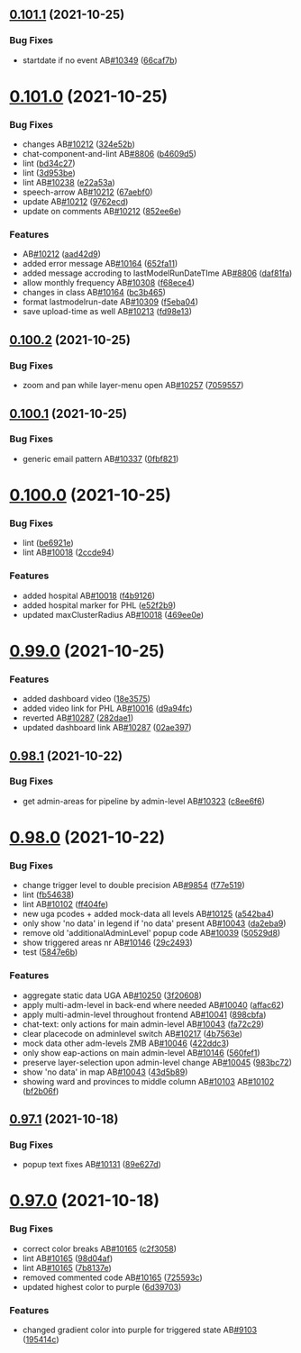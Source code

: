 ## [0.101.1](https://github.com/rodekruis/IBF-system/compare/v0.101.0...v0.101.1) (2021-10-25)


### Bug Fixes

* startdate if no event AB[#10349](https://github.com/rodekruis/IBF-system/issues/10349) ([66caf7b](https://github.com/rodekruis/IBF-system/commit/66caf7b40c2b688b04b051d8fdd1d7291b624495))



# [0.101.0](https://github.com/rodekruis/IBF-system/compare/v0.100.2...v0.101.0) (2021-10-25)


### Bug Fixes

* changes AB[#10212](https://github.com/rodekruis/IBF-system/issues/10212) ([324e52b](https://github.com/rodekruis/IBF-system/commit/324e52b65c0d1c20c4cf6d9e07feebfdaa3a424a))
* chat-component-and-lint  AB[#8806](https://github.com/rodekruis/IBF-system/issues/8806) ([b4609d5](https://github.com/rodekruis/IBF-system/commit/b4609d576e25a4a497fec55e9a39270ee3fca1bd))
* lint ([bd34c27](https://github.com/rodekruis/IBF-system/commit/bd34c27730563dbe6b057421dda3505636d239aa))
* lint ([3d953be](https://github.com/rodekruis/IBF-system/commit/3d953bebe15da14d9bb05766cc7e820eb2f6c1fa))
* lint AB[#10238](https://github.com/rodekruis/IBF-system/issues/10238) ([e22a53a](https://github.com/rodekruis/IBF-system/commit/e22a53a921cce3303fe29bb225496d1eee2401ab))
* speech-arrow AB[#10212](https://github.com/rodekruis/IBF-system/issues/10212) ([67aebf0](https://github.com/rodekruis/IBF-system/commit/67aebf051c78fce007c9dd24d0275435e01336e6))
* update AB[#10212](https://github.com/rodekruis/IBF-system/issues/10212) ([9762ecd](https://github.com/rodekruis/IBF-system/commit/9762ecd95b4ea8e90fd7acf1420b45434696d919))
* update on comments AB[#10212](https://github.com/rodekruis/IBF-system/issues/10212) ([852ee6e](https://github.com/rodekruis/IBF-system/commit/852ee6e3144fb215d7bb3423ee7197ff5fe2c4aa))


### Features

* AB[#10212](https://github.com/rodekruis/IBF-system/issues/10212) ([aad42d9](https://github.com/rodekruis/IBF-system/commit/aad42d9ccb43b8508b75272e36f95a448d1209a8))
* added error message AB[#10164](https://github.com/rodekruis/IBF-system/issues/10164) ([652fa11](https://github.com/rodekruis/IBF-system/commit/652fa11890dd709d91eb235c8e2da3b97d78b296))
* added message accroding to lastModelRunDateTIme AB[#8806](https://github.com/rodekruis/IBF-system/issues/8806) ([daf81fa](https://github.com/rodekruis/IBF-system/commit/daf81fa16ca18f4a483e98cf7b1ce13ef7639b0f))
* allow monthly frequency AB[#10308](https://github.com/rodekruis/IBF-system/issues/10308) ([f68ece4](https://github.com/rodekruis/IBF-system/commit/f68ece44efbd716e40df872e713d06a0d8eaa7ac))
* changes in class AB[#10164](https://github.com/rodekruis/IBF-system/issues/10164) ([bc3b465](https://github.com/rodekruis/IBF-system/commit/bc3b4650e3896567d1f0f7f10d000d7621c71ddc))
* format lastmodelrun-date AB[#10309](https://github.com/rodekruis/IBF-system/issues/10309) ([f5eba04](https://github.com/rodekruis/IBF-system/commit/f5eba041ce28c7bd1671c4947c75bc3c02736e50))
* save upload-time as well AB[#10213](https://github.com/rodekruis/IBF-system/issues/10213) ([fd98e13](https://github.com/rodekruis/IBF-system/commit/fd98e13f87575e7f47c6627376c86a475f2a1e3b))



## [0.100.2](https://github.com/rodekruis/IBF-system/compare/v0.100.1...v0.100.2) (2021-10-25)


### Bug Fixes

* zoom and pan while layer-menu open AB[#10257](https://github.com/rodekruis/IBF-system/issues/10257) ([7059557](https://github.com/rodekruis/IBF-system/commit/705955784b656b46ec1bb7a3c7d49babba75cf88))



## [0.100.1](https://github.com/rodekruis/IBF-system/compare/v0.100.0...v0.100.1) (2021-10-25)


### Bug Fixes

* generic email pattern AB[#10337](https://github.com/rodekruis/IBF-system/issues/10337) ([0fbf821](https://github.com/rodekruis/IBF-system/commit/0fbf821b08a9c441ad3929c187606549c698330a))



# [0.100.0](https://github.com/rodekruis/IBF-system/compare/v0.99.0...v0.100.0) (2021-10-25)


### Bug Fixes

* lint ([be6921e](https://github.com/rodekruis/IBF-system/commit/be6921e4b7b7c8459dd9bbc24e137a35fb030de1))
* lint AB[#10018](https://github.com/rodekruis/IBF-system/issues/10018) ([2ccde94](https://github.com/rodekruis/IBF-system/commit/2ccde9495c9613ee59a5a258a2c289dcb1e910c9))


### Features

* added hospital AB[#10018](https://github.com/rodekruis/IBF-system/issues/10018) ([f4b9126](https://github.com/rodekruis/IBF-system/commit/f4b9126441f5cec7dffbe85d7fc5d1de90ce07b5))
* added hospital marker for PHL ([e52f2b9](https://github.com/rodekruis/IBF-system/commit/e52f2b98c2e03b131a2b1dd5845558927f013896))
* updated maxClusterRadius AB[#10018](https://github.com/rodekruis/IBF-system/issues/10018) ([469ee0e](https://github.com/rodekruis/IBF-system/commit/469ee0e084f81ae7ee2233512e4c74c0704bed3b))



# [0.99.0](https://github.com/rodekruis/IBF-system/compare/v0.98.1...v0.99.0) (2021-10-25)


### Features

* added dashboard video ([18e3575](https://github.com/rodekruis/IBF-system/commit/18e3575686b602167f4f374a643266e86f7451fd))
* added video link for PHL AB[#10016](https://github.com/rodekruis/IBF-system/issues/10016) ([d9a94fc](https://github.com/rodekruis/IBF-system/commit/d9a94fcb406273cc01a51869c145f2e571af42c1))
* reverted AB[#10287](https://github.com/rodekruis/IBF-system/issues/10287) ([282dae1](https://github.com/rodekruis/IBF-system/commit/282dae18b849f290ff6068cc358d4b5ef9d3d7ec))
* updated dashboard link AB[#10287](https://github.com/rodekruis/IBF-system/issues/10287) ([02ae397](https://github.com/rodekruis/IBF-system/commit/02ae397232749b9c7e442e70670fcec87aa5342e))



## [0.98.1](https://github.com/rodekruis/IBF-system/compare/v0.98.0...v0.98.1) (2021-10-22)


### Bug Fixes

* get admin-areas for pipeline by admin-level AB[#10323](https://github.com/rodekruis/IBF-system/issues/10323) ([c8ee6f6](https://github.com/rodekruis/IBF-system/commit/c8ee6f69ee9ac70aa18da27e88910aa7b629624b))



# [0.98.0](https://github.com/rodekruis/IBF-system/compare/v0.97.1...v0.98.0) (2021-10-22)


### Bug Fixes

* change trigger level to double precision AB[#9854](https://github.com/rodekruis/IBF-system/issues/9854) ([f77e519](https://github.com/rodekruis/IBF-system/commit/f77e5196c58a632b77753ff9e6d04c3198bc5c8b))
* lint ([fb54638](https://github.com/rodekruis/IBF-system/commit/fb54638feac45f7d8fe218576bfb34a85ec75a21))
* lint AB[#10102](https://github.com/rodekruis/IBF-system/issues/10102) ([ff404fe](https://github.com/rodekruis/IBF-system/commit/ff404fe61c8c73310e1a4686ac16016089863569))
* new uga pcodes + added mock-data all levels AB[#10125](https://github.com/rodekruis/IBF-system/issues/10125) ([a542ba4](https://github.com/rodekruis/IBF-system/commit/a542ba4c4793488274b240d87cf71459a2c5474c))
* only show 'no data' in legend if 'no data' present AB[#10043](https://github.com/rodekruis/IBF-system/issues/10043) ([da2eba9](https://github.com/rodekruis/IBF-system/commit/da2eba9fbf8f7234fead2ca8b96291802b9283fb))
* remove old 'additionalAdminLevel' popup code AB[#10039](https://github.com/rodekruis/IBF-system/issues/10039) ([50529d8](https://github.com/rodekruis/IBF-system/commit/50529d86577ea17a5e3b6b7ef4a48854826e5808))
* show triggered areas nr AB[#10146](https://github.com/rodekruis/IBF-system/issues/10146) ([29c2493](https://github.com/rodekruis/IBF-system/commit/29c24933655935120c1764223e62ed7089e135bf))
* test ([5847e6b](https://github.com/rodekruis/IBF-system/commit/5847e6b7f6830a893ceae6df5dd6362b3a119c78))


### Features

* aggregate static data UGA AB[#10250](https://github.com/rodekruis/IBF-system/issues/10250) ([3f20608](https://github.com/rodekruis/IBF-system/commit/3f20608bbd4c3451f1ae3b03c53bdbac335bac80))
* apply multi-adm-level in back-end where needed AB[#10040](https://github.com/rodekruis/IBF-system/issues/10040) ([affac62](https://github.com/rodekruis/IBF-system/commit/affac62a89b539e263a82abe956e2d1fe4068fdb))
* apply multi-admin-level throughout frontend AB[#10041](https://github.com/rodekruis/IBF-system/issues/10041) ([898cbfa](https://github.com/rodekruis/IBF-system/commit/898cbfaf6b588a8b7573bbbe5dfad41a8eb8f184))
* chat-text: only actions for main admin-level AB[#10043](https://github.com/rodekruis/IBF-system/issues/10043) ([fa72c29](https://github.com/rodekruis/IBF-system/commit/fa72c29f28b97c177bbd562d3fd228d59cd3583b))
* clear placecode on adminlevel switch AB[#10217](https://github.com/rodekruis/IBF-system/issues/10217) ([4b7563e](https://github.com/rodekruis/IBF-system/commit/4b7563ea37588cd87841fb5f7d53baec68472238))
* mock data other adm-levels ZMB AB[#10046](https://github.com/rodekruis/IBF-system/issues/10046) ([422ddc3](https://github.com/rodekruis/IBF-system/commit/422ddc33b7112b4a199be94e5d14870ea1ca1bb4))
* only show eap-actions on main admin-level AB[#10146](https://github.com/rodekruis/IBF-system/issues/10146) ([560fef1](https://github.com/rodekruis/IBF-system/commit/560fef1822e07ed51a69648237955bda1abba179))
* preserve layer-selection upon admin-level change AB[#10045](https://github.com/rodekruis/IBF-system/issues/10045) ([983bc72](https://github.com/rodekruis/IBF-system/commit/983bc7237968957f9edfd06aa00671ccd3b3e713))
* show 'no data' in map AB[#10043](https://github.com/rodekruis/IBF-system/issues/10043) ([43d5b89](https://github.com/rodekruis/IBF-system/commit/43d5b893330b52192913aa55b3b315f27244539b))
* showing ward and provinces to middle column AB[#10103](https://github.com/rodekruis/IBF-system/issues/10103) AB[#10102](https://github.com/rodekruis/IBF-system/issues/10102) ([bf2b06f](https://github.com/rodekruis/IBF-system/commit/bf2b06fd098400aa4c966014c60bee5322c41223))



## [0.97.1](https://github.com/rodekruis/IBF-system/compare/v0.97.0...v0.97.1) (2021-10-18)


### Bug Fixes

* popup text fixes AB[#10131](https://github.com/rodekruis/IBF-system/issues/10131) ([89e627d](https://github.com/rodekruis/IBF-system/commit/89e627d80cbaff265234d93d3b67aa989da874f8))



# [0.97.0](https://github.com/rodekruis/IBF-system/compare/v0.96.0...v0.97.0) (2021-10-18)


### Bug Fixes

* correct color breaks AB[#10165](https://github.com/rodekruis/IBF-system/issues/10165) ([c2f3058](https://github.com/rodekruis/IBF-system/commit/c2f305865f80ef2c0025c613506766e49451f1fc))
* lint AB[#10165](https://github.com/rodekruis/IBF-system/issues/10165) ([98d04af](https://github.com/rodekruis/IBF-system/commit/98d04af9ec3f2df94815a1ff8210a46a811fc162))
* lint AB[#10165](https://github.com/rodekruis/IBF-system/issues/10165) ([7b8137e](https://github.com/rodekruis/IBF-system/commit/7b8137ebd2e84ba6a7d1ae4d655f06601c74f443))
* removed commented code AB[#10165](https://github.com/rodekruis/IBF-system/issues/10165) ([725593c](https://github.com/rodekruis/IBF-system/commit/725593c41141da989c5103faa7089df168a6a162))
* updated highest color to purple ([6d39703](https://github.com/rodekruis/IBF-system/commit/6d3970327ff48332e2910742d4736726fd9e409d))


### Features

* changed gradient color into purple for triggered state AB[#9103](https://github.com/rodekruis/IBF-system/issues/9103) ([195414c](https://github.com/rodekruis/IBF-system/commit/195414c714599abf06d021fcfae1b6b0f9d5bef1))



